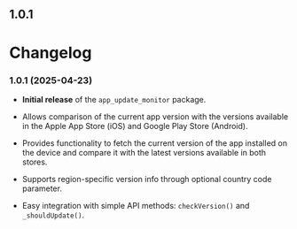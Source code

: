 ## 1.0.1


# Changelog

### 1.0.1 (2025-04-23)

*   **Initial release** of the `app_update_monitor` package.

*   Allows comparison of the current app version with the versions available in the Apple App Store (iOS) and Google Play Store (Android).

*   Provides functionality to fetch the current version of the app installed on the device and compare it with the latest versions available in both stores.

*   Supports region-specific version info through optional country code parameter.

*   Easy integration with simple API methods: `checkVersion()` and `_shouldUpdate()`.

